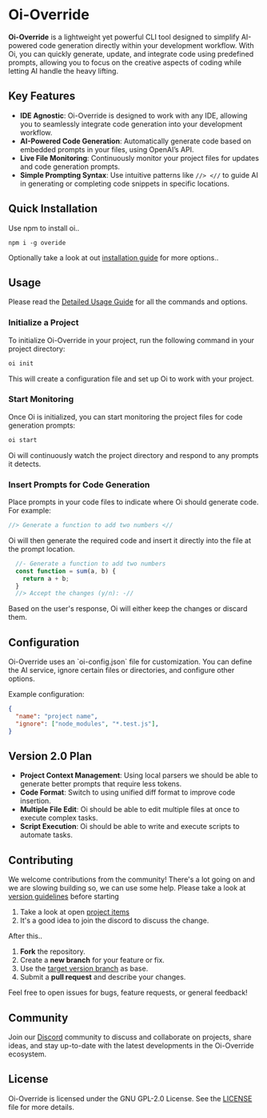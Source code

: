 
# Oi-Override

**Oi-Override** is a lightweight yet powerful CLI tool designed to simplify AI-powered code generation directly within your development workflow. With Oi, you can quickly generate, update, and integrate code using predefined prompts, allowing you to focus on the creative aspects of coding while letting AI handle the heavy lifting.

## Key Features

- **IDE Agnostic**: Oi-Override is designed to work with any IDE, allowing you to seamlessly integrate code generation into your development workflow.
- **AI-Powered Code Generation**: Automatically generate code based on embedded prompts in your files, using OpenAI’s API.
- **Live File Monitoring**: Continuously monitor your project files for updates and code generation prompts.
- **Simple Prompting Syntax**: Use intuitive patterns like `//> <//` to guide AI in generating or completing code snippets in specific locations.

## Quick Installation

Use npm to install oi.. 

```
npm i -g overide
```

Optionally take a look at out [installation guide](https://github.com/oi-overide/oi-overide/blob/main/Installation/Installation.md) for more options.. 

## Usage

Please read the [Detailed Usage Guide](https://github.com/oi-overide/oi-overide/blob/main/Usage/Commands.md) for all the commands and options. 

### Initialize a Project

To initialize Oi-Override in your project, run the following command in your project directory:

```bash
oi init
```

This will create a configuration file and set up Oi to work with your project.

### Start Monitoring

Once Oi is initialized, you can start monitoring the project files for code generation prompts:

```bash
oi start
```

Oi will continuously watch the project directory and respond to any prompts it detects.

### Insert Prompts for Code Generation

Place prompts in your code files to indicate where Oi should generate code. For example:

```javascript
//> Generate a function to add two numbers <//
```

Oi will then generate the required code and insert it directly into the file at the prompt location.

```javascript
  //- Generate a function to add two numbers
  const function = sum(a, b) {
    return a + b;
  }
  //> Accept the changes (y/n): -//
```

Based on the user's response, Oi will either keep the changes or discard them.

## Configuration

Oi-Override uses an \`oi-config.json\` file for customization. You can define the AI service, ignore certain files or directories, and configure other options.

Example configuration:

```json
{
  "name": "project name",
  "ignore": ["node_modules", "*.test.js"],
}
```

## Version 2.0 Plan

- **Project Context Management**: Using local parsers we should be able to generate better prompts that require less tokens.
- **Code Format**: Switch to using unified diff format to improve code insertion.
- **Multiple File Edit**: Oi should be able to edit multiple files at once to execute complex tasks.
- **Script Execution**: Oi should be able to write and execute scripts to automate tasks.

## Contributing

We welcome contributions from the community! There's a lot going on and we are slowing building so, we can use some help.
Please take a look at [version guidelines](https://github.com/oi-overide/oi-overide/tree/main/Contribution) before starting

1. Take a look at open [project items](https://github.com/users/oi-overide/projects/1)
2. It's a good idea to join the discord to discuss the change.

After this.. 

1. **Fork** the repository.
2. Create a **new branch** for your feature or fix.
3. Use the [target version branch](https://github.com/oi-overide/oi-overide/blob/main/Contribution/Target%20Version%20Branch..md) as base.
4. Submit a **pull request** and describe your changes.

Feel free to open issues for bugs, feature requests, or general feedback!

## Community 

Join our [Discord](https://discord.com/invite/Z7F4vRq3n8) community to discuss and collaborate on projects, share ideas, and stay up-to-date with the latest developments in the Oi-Override ecosystem.

## License

Oi-Override is licensed under the GNU GPL-2.0 License. See the [LICENSE](LICENSE) file for more details.
